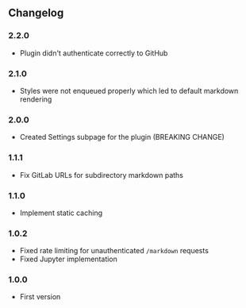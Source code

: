 ## Changelog

### 2.2.0
* Plugin didn't authenticate correctly to GitHub

### 2.1.0
* Styles were not enqueued properly which led to default markdown rendering

### 2.0.0
* Created Settings subpage for the plugin (BREAKING CHANGE)

### 1.1.1
* Fix GitLab URLs for subdirectory markdown paths

### 1.1.0
* Implement static caching

### 1.0.2
* Fixed rate limiting for unauthenticated `/markdown` requests
* Fixed Jupyter implementation

### 1.0.0
* First version
